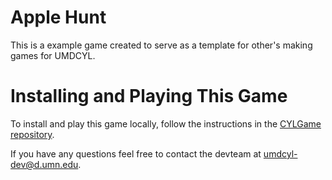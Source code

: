 # Apple Hunt
This is a example game created to serve as a template for other's making games for UMDCYL.

# Installing and Playing This Game

To install and play this game locally, follow the instructions in the [CYLGame repository](https://github.com/UMDLARS/CYLGame/blob/master/INSTALL_GAME.md).


If you have any questions feel free to contact the devteam at <umdcyl-dev@d.umn.edu>.
